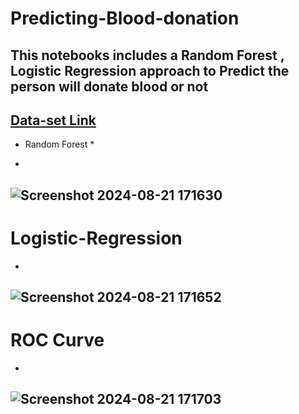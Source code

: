 # Predicting-Blood-donation
This notebooks includes a Random Forest , Logistic Regression approach to Predict the person will donate blood or not
-
[Data-set Link](https://archive.ics.uci.edu/dataset/176/blood+transfusion+service+center)
---------------------------------------------------------------
* Random Forest *
-
![Screenshot 2024-08-21 171630](https://github.com/user-attachments/assets/059f7a54-b2ad-4980-8154-9d23682d9049)
-------------------------------------------------------------------

# Logistic-Regression
-
![Screenshot 2024-08-21 171652](https://github.com/user-attachments/assets/77ab63b3-cc44-4ead-86ae-25f830df3ed5)
------------------------------------------------
# ROC Curve
-
![Screenshot 2024-08-21 171703](https://github.com/user-attachments/assets/8376701b-170e-4489-8f8a-9e767f07f629)
-
